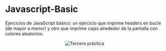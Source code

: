 # Javascript-Basic
Ejercicios de JavaScript básico: un ejercicio que imprime headers en bucle (de mayor a menor) y otro que imprime cajas alrededor de la pantalla con colores aleatorios.

<p align="center">
  <img src="https://i.imgur.com/dXIKVyJ.png" alt="Tercera práctica"/>
</p>
